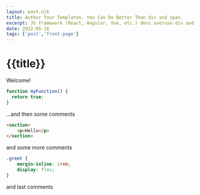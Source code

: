 ```yaml
---
layout: post.njk
title: Author Your Templates. You Can Do Better Than div and span.
excerpt: JS framework (React, Angular, Vue, etc.) devs overuse div and span. That has consequences for both devs and users.
date: 2022-05-16
tags: ['post','front-page']
---
```


# {{title}}

Welcome!

```js
function myFunction() {
  return true;
}
```

...and then some comments

```html
<section>
    <p>Hello</p>
</section>
```

and some more comments

```css
.greet {
    margin-inline: 1rem;
    display: flex;
}
```

and last comments